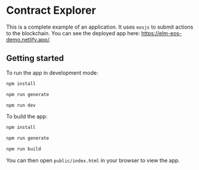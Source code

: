 # Contract Explorer

This is a complete example of an application. It uses `eosjs` to submit actions
to the blockchain. You can see the deployed app here: https://elm-eos-demo.netlify.app/.

## Getting started

To run the app in development mode:

```bash
npm install

npm run generate

npm run dev
```

To build the app:

```bash
npm install

npm run generate

npm run build
```

You can then open `public/index.html` in your browser to view the app.
